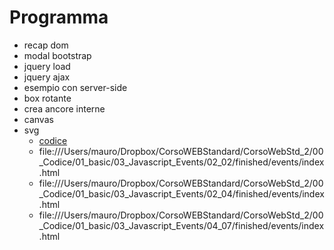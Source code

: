 # Programma

* recap dom 
* modal bootstrap
* jquery load
* jquery ajax
* esempio con server-side
* box rotante
* crea ancore interne
* canvas
* svg
    * [codice](/../../Dropbox/CorsoWEBStandard/CorsoWebStd_2/00_Codice/01_basic)
    * file:///Users/mauro/Dropbox/CorsoWEBStandard/CorsoWebStd_2/00_Codice/01_basic/03_Javascript_Events/02_02/finished/events/index.html
    * file:///Users/mauro/Dropbox/CorsoWEBStandard/CorsoWebStd_2/00_Codice/01_basic/03_Javascript_Events/02_04/finished/events/index.html
    * file:///Users/mauro/Dropbox/CorsoWEBStandard/CorsoWebStd_2/00_Codice/01_basic/03_Javascript_Events/04_07/finished/events/index.html